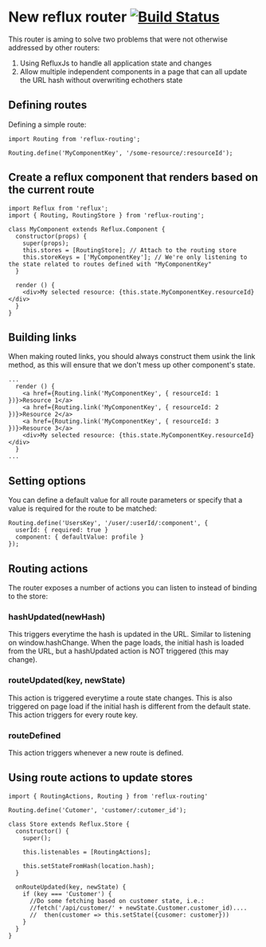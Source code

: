# New reflux router [![Build Status](https://travis-ci.org/youseedk/reflux-routing.svg?branch=master)](https://travis-ci.org/youseedk/reflux-routing)
This router is aming to solve two problems that were not otherwise addressed by other routers:

1. Using RefluxJs to handle all application state and changes
2. Allow multiple independent components in a page that can all update the URL hash without overwriting echothers state

## Defining routes

Defining a simple route:

```
import Routing from 'reflux-routing';

Routing.define('MyComponentKey', '/some-resource/:resourceId');
```

## Create a reflux component that renders based on the current route

```
import Reflux from 'reflux';
import { Routing, RoutingStore } from 'reflux-routing';

class MyComponent extends Reflux.Component {
  constructor(props) {
    super(props);
    this.stores = [RoutingStore]; // Attach to the routing store
    this.storeKeys = ['MyComponentKey']; // We're only listening to the state related to routes defined with "MyComponentKey"
  }
  
  render () {
    <div>My selected resource: {this.state.MyComponentKey.resourceId}</div>
  }
}

```
## Building links
When making routed links, you should always construct them usink the link method, as this will ensure that we don't mess up other component's state.
```
...
  render () {
    <a href={Routing.link('MyComponentKey', { resourceId: 1 })}>Resource 1</a>
    <a href={Routing.link('MyComponentKey', { resourceId: 2 })}>Resource 2</a>
    <a href={Routing.link('MyComponentKey', { resourceId: 3 })}>Resource 3</a>
    <div>My selected resource: {this.state.MyComponentKey.resourceId}</div>
  }
...
```
## Setting options
You can define a default value for all route parameters or specify that a value is required for the route to be matched:
```
Routing.define('UsersKey', '/user/:userId/:component', {
  userId: { required: true }
  component: { defaultValue: profile }
});
```

## Routing actions
The router exposes a number of actions you can listen to instead of binding to the store:

### hashUpdated(newHash)
This triggers everytime the hash is updated in the URL. Similar to listening on window.hashChange.
When the page loads, the initial hash is loaded from the URL, but a hashUpdated action is NOT triggered (this may change).

### routeUpdated(key, newState)
This action is triggered everytime a route state changes. This is also triggered on page load if the initial hash is different from the default state.
This action triggers for every route key.

### routeDefined
This action triggers whenever a new route is defined.

## Using route actions to update stores
```
import { RoutingActions, Routing } from 'reflux-routing'

Routing.define('Cutomer', 'customer/:cutomer_id');

class Store extends Reflux.Store {
  constructor() {
    super();

    this.listenables = [RoutingActions];

    this.setStateFromHash(location.hash);
  }

  onRouteUpdated(key, newState) {
    if (key === 'Customer') {
      //Do some fetching based on customer state, i.e.:
      //fetch('/api/customer/' + newState.Customer.customer_id)....
      //  then(customer => this.setState({cusomer: customer}))
    }
  }
}
```

